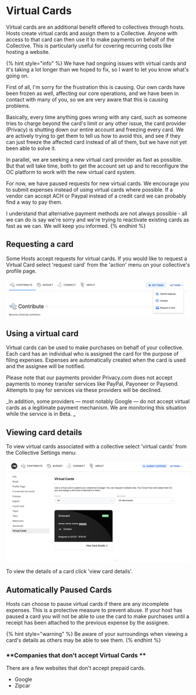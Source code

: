 # Virtual Cards

Virtual cards are an additional benefit offered to collectives through hosts. Hosts create virtual cards and assign them to a Collective. Anyone with access to that card can then use it to make payments on behalf of the Collective. This is particularly useful for covering recurring costs like hosting a website.

{% hint style="info" %}
We have had ongoing issues with virtual cards and it's taking a lot longer than we hoped to fix, so I want to let you know what's going on.

First of all, I'm sorry for the frustration this is causing. Our own cards have been frozen as well, affecting our core operations, and we have been in contact with many of you, so we are very aware that this is causing problems.

Basically, every time anything goes wrong with any card, such as someone tries to charge beyond the card's limit or any other issue, the card provider (Privacy) is shutting down our entire account and freezing every card. We are actively trying to get them to tell us how to avoid this, and see if they can just freeze the affected card instead of all of them, but we have not yet been able to solve it.

In parallel, we are seeking a new virtual card provider as fast as possible. But that will take time, both to get the account set up and to reconfigure the OC platform to work with the new virtual card system.

For now, we have paused requests for new virtual cards. We encourage you to submit expenses instead of using virtual cards where possible. If a vendor can accept ACH or Paypal instead of a credit card we can probably find a way to pay them.

I understand that alternative payment methods are not always possible - all we can do is say we're sorry and we're trying to reactivate existing cards as fast as we can. We will keep you informed.
{% endhint %}

## Requesting a card

Some Hosts accept requests for virtual cards. If you would like to request a Virtual Card select 'request card' from the 'action' menu on your collective's profile page.

![Request a virtual card from your host from your collective's profile page](<../.gitbook/assets/requestcard (1).png>)

## Using a virtual card

Virtual cards can be used to make purchases on behalf of your collective. Each card has an individual who is assigned the card for the purpose of filing expenses. Expenses are automatically created when the card is used and the assignee will be notified.

Please note that our payments provider Privacy.com does not accept payments to money transfer services like PayPal, Payoneer or Paysend. Attempts to pay for services via these providers will be declined.

_In addition, some providers — most notably Google — do not accept virtual cards as a legitimate payment mechanism. We are monitoring this situation while the service is in Beta. _

## Viewing card details

To view virtual cards associated with a collective select 'virtual cards' from the Collective Settings menu:

![View Virtual Cards assigned to your Collective from the Collective's Seting menu. ](../.gitbook/assets/screenshot-2021-05-13-at-10.15.27.png)

To view the details of a card click 'view card details'.

## Automatically Paused Cards

Hosts can choose to pause virtual cards if there are any incomplete expenses. This is a protective measure to prevent abuse. If your host has paused a card you will not be able to use the card to make purchases until a receipt has been attached to the previous expense by the assignee.

{% hint style="warning" %}
Be aware of your surroundings when viewing a card's details as others may be able to see them.
{% endhint %}

### **Companies that don't accept Virtual Cards **

There are a few websites that don't accept prepaid cards. 

* Google 
* Zipcar
